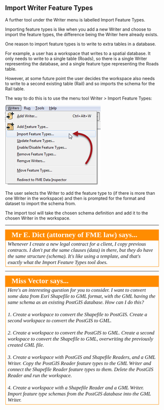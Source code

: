 ## Import Writer Feature Types ##

A further tool under the Writer menu is labelled Import Feature Types.

Importing feature types is like when you add a new Writer and choose to import the feature types, the difference being the Writer here already exists.

One reason to import feature types is to write to extra tables in a database.

For example, a user has a workspace that writes to a spatial database. It only needs to write to a single table (Roads), so there is a single Writer representing the database, and a single feature type representing the Roads table.

However, at some future point the user decides the workspace also needs to write to a second existing table (Rail) and so imports the schema for the Rail table.

The way to do this is to use the menu tool Writer > Import Feature Types:

![](./Images/Img4.62.ImportWriterFeatureTypes.png)

The user selects the Writer to add the feature type to (if there is more than one Writer in the workspace) and then is prompted for the format and dataset to import the schema from.

The import tool will take the chosen schema definition and add it to the chosen Writer in the workspace.

---

<!--Person X Says Section-->

<table style="border-spacing: 0px">
<tr>
<td style="vertical-align:middle;background-color:darkorange;border: 2px solid darkorange">
<i class="fa fa-quote-left fa-lg fa-pull-left fa-fw" style="color:white;padding-right: 12px;vertical-align:text-top"></i>
<span style="color:white;font-size:x-large;font-weight: bold;font-family:serif">Mr E. Dict (attorney of FME law) says...</span>
</td>
</tr>

<tr>
<td style="border: 1px solid darkorange">
<span style="font-family:serif; font-style:italic; font-size:larger">
Whenever I create a new legal contract for a client, I copy previous contracts. I don't put the same clauses (data) in there, but they do have the same structure (schema). It's like using a template, and that's exactly what the Import Feature Types tool does.
</span>
</td>
</tr>
</table>

---

<!--Person X Says Section-->

<table style="border-spacing: 0px">
<tr>
<td style="vertical-align:middle;background-color:darkorange;border: 2px solid darkorange">
<i class="fa fa-quote-left fa-lg fa-pull-left fa-fw" style="color:white;padding-right: 12px;vertical-align:text-top"></i>
<span style="color:white;font-size:x-large;font-weight: bold;font-family:serif">Miss Vector says...</span>
</td>
</tr>

<tr>
<td style="border: 1px solid darkorange">
<span style="font-family:serif; font-style:italic; font-size:larger">
Here's an interesting question for you to consider. I want to convert some data from Esri Shapefile to GML format, with the GML having the same schema as an existing PostGIS database. How can I do this?
<br><br>1. Create a workspace to convert the Shapefile to PostGIS. Create a second workspace to convert the PostGIS to GML.
<br><br>2. Create a workspace to convert the PostGIS to GML. Create a second workspace to convert the Shapefile to GML, overwriting the previously created GML file.
<br><br>3. Create a workspace with PostGIS and Shapefile Readers, and a GML Writer. Copy the PostGIS Reader feature types to the GML Writer and connect the Shapefile Reader feature types to them. Delete the PostGIS Reader and run the workspace.
<br><br>4. Create a workspace with a Shapefile Reader and a GML Writer. Import feature type schemas from the PostGIS database into the GML Writer.
</span>
</td>
</tr>
</table>
